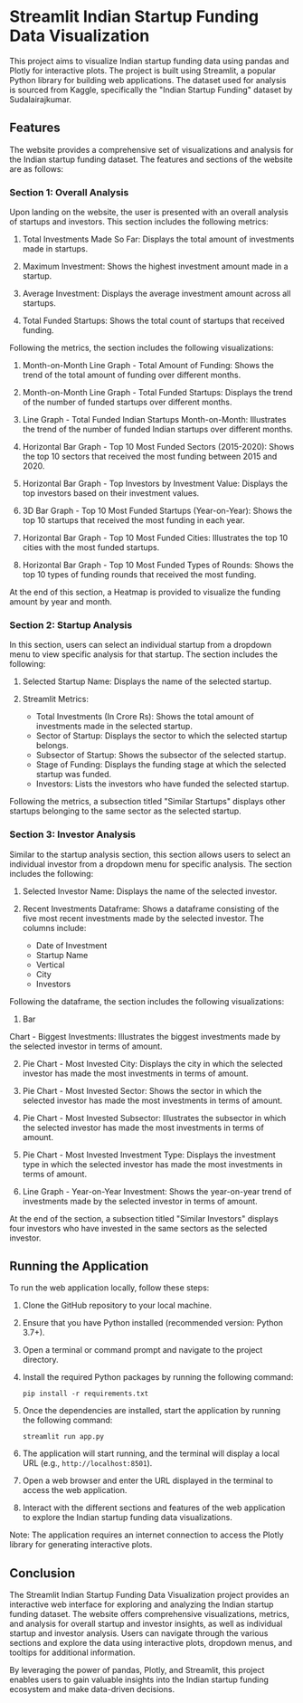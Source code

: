 # Streamlit Indian Startup Funding Data Visualization

This project aims to visualize Indian startup funding data using pandas and Plotly for interactive plots. The project is built using Streamlit, a popular Python library for building web applications. The dataset used for analysis is sourced from Kaggle, specifically the "Indian Startup Funding" dataset by Sudalairajkumar.

## Features

The website provides a comprehensive set of visualizations and analysis for the Indian startup funding dataset. The features and sections of the website are as follows:

### Section 1: Overall Analysis

Upon landing on the website, the user is presented with an overall analysis of startups and investors. This section includes the following metrics:

1. Total Investments Made So Far: Displays the total amount of investments made in startups.

2. Maximum Investment: Shows the highest investment amount made in a startup.

3. Average Investment: Displays the average investment amount across all startups.

4. Total Funded Startups: Shows the total count of startups that received funding.

Following the metrics, the section includes the following visualizations:

1. Month-on-Month Line Graph - Total Amount of Funding: Shows the trend of the total amount of funding over different months.

2. Month-on-Month Line Graph - Total Funded Startups: Displays the trend of the number of funded startups over different months.

3. Line Graph - Total Funded Indian Startups Month-on-Month: Illustrates the trend of the number of funded Indian startups over different months.

4. Horizontal Bar Graph - Top 10 Most Funded Sectors (2015-2020): Shows the top 10 sectors that received the most funding between 2015 and 2020.

5. Horizontal Bar Graph - Top Investors by Investment Value: Displays the top investors based on their investment values.

6. 3D Bar Graph - Top 10 Most Funded Startups (Year-on-Year): Shows the top 10 startups that received the most funding in each year.

7. Horizontal Bar Graph - Top 10 Most Funded Cities: Illustrates the top 10 cities with the most funded startups.

8. Horizontal Bar Graph - Top 10 Most Funded Types of Rounds: Shows the top 10 types of funding rounds that received the most funding.

At the end of this section, a Heatmap is provided to visualize the funding amount by year and month.

### Section 2: Startup Analysis

In this section, users can select an individual startup from a dropdown menu to view specific analysis for that startup. The section includes the following:

1. Selected Startup Name: Displays the name of the selected startup.

2. Streamlit Metrics:
   - Total Investments (In Crore Rs): Shows the total amount of investments made in the selected startup.
   - Sector of Startup: Displays the sector to which the selected startup belongs.
   - Subsector of Startup: Shows the subsector of the selected startup.
   - Stage of Funding: Displays the funding stage at which the selected startup was funded.
   - Investors: Lists the investors who have funded the selected startup.

Following the metrics, a subsection titled "Similar Startups" displays other startups belonging to the same sector as the selected startup.

### Section 3: Investor Analysis

Similar to the startup analysis section, this section allows users to select an individual investor from a dropdown menu for specific analysis. The section includes the following:

1. Selected Investor Name: Displays the name of the selected investor.

2. Recent Investments Dataframe: Shows a dataframe consisting of the five most recent investments made by the selected investor. The columns include:
   - Date of Investment
   - Startup Name
   - Vertical
   - City
   - Investors

Following the dataframe, the section includes the following visualizations:

1. Bar

 Chart - Biggest Investments: Illustrates the biggest investments made by the selected investor in terms of amount.

2. Pie Chart - Most Invested City: Displays the city in which the selected investor has made the most investments in terms of amount.

3. Pie Chart - Most Invested Sector: Shows the sector in which the selected investor has made the most investments in terms of amount.

4. Pie Chart - Most Invested Subsector: Illustrates the subsector in which the selected investor has made the most investments in terms of amount.

5. Pie Chart - Most Invested Investment Type: Displays the investment type in which the selected investor has made the most investments in terms of amount.

6. Line Graph - Year-on-Year Investment: Shows the year-on-year trend of investments made by the selected investor in terms of amount.

At the end of the section, a subsection titled "Similar Investors" displays four investors who have invested in the same sectors as the selected investor.


## Running the Application

To run the web application locally, follow these steps:

1. Clone the GitHub repository to your local machine.

2. Ensure that you have Python installed (recommended version: Python 3.7+).

3. Open a terminal or command prompt and navigate to the project directory.

4. Install the required Python packages by running the following command:

   ```shell
   pip install -r requirements.txt
   ```

5. Once the dependencies are installed, start the application by running the following command:

   ```shell
   streamlit run app.py
   ```

6. The application will start running, and the terminal will display a local URL (e.g., `http://localhost:8501`).

7. Open a web browser and enter the URL displayed in the terminal to access the web application.

8. Interact with the different sections and features of the web application to explore the Indian startup funding data visualizations.

Note: The application requires an internet connection to access the Plotly library for generating interactive plots.

## Conclusion

The Streamlit Indian Startup Funding Data Visualization project provides an interactive web interface for exploring and analyzing the Indian startup funding dataset. The website offers comprehensive visualizations, metrics, and analysis for overall startup and investor insights, as well as individual startup and investor analysis. Users can navigate through the various sections and explore the data using interactive plots, dropdown menus, and tooltips for additional information.

By leveraging the power of pandas, Plotly, and Streamlit, this project enables users to gain valuable insights into the Indian startup funding ecosystem and make data-driven decisions.
